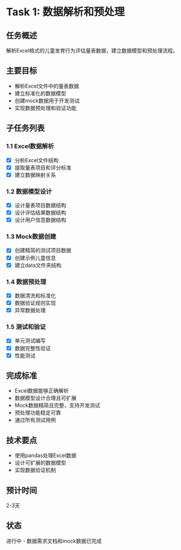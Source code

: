 # Task 1: 数据解析和预处理

## 任务概述
解析Excel格式的儿童发育行为评估量表数据，建立数据模型和预处理流程。

## 主要目标
- 解析Excel文件中的量表数据
- 建立标准化的数据模型
- 创建mock数据用于开发测试
- 实现数据预处理和验证功能

## 子任务列表

### 1.1 Excel数据解析
- [x] 分析Excel文件结构
- [x] 提取量表项目和评分标准
- [x] 建立数据映射关系

### 1.2 数据模型设计
- [x] 设计量表项目数据结构
- [x] 设计评估结果数据结构
- [x] 设计用户信息数据结构

### 1.3 Mock数据创建
- [x] 创建精简的测试项目数据
- [x] 创建示例儿童信息
- [x] 建立data文件夹结构

### 1.4 数据预处理
- [x] 数据清洗和标准化
- [x] 数据验证规则实现
- [x] 异常数据处理

### 1.5 测试和验证
- [x] 单元测试编写
- [x] 数据完整性验证
- [x] 性能测试

## 完成标准
- Excel数据能够正确解析
- 数据模型设计合理且可扩展
- Mock数据精简且完整，支持开发测试
- 预处理功能稳定可靠
- 通过所有测试用例

## 技术要点
- 使用pandas处理Excel数据
- 设计可扩展的数据模型
- 实现数据验证机制

## 预计时间
2-3天

## 状态
进行中 - 数据需求文档和mock数据已完成 